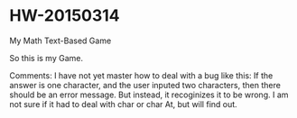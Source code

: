 # HW-20150314
My Math Text-Based Game

So this is my Game. 


Comments:
I have not yet master how to deal with a bug like this: If the answer is one character, and the user inputed two characters, then there should be an error message. 
But instead, it recoginizes it to be wrong. I am not sure if it had to deal with char or char At, but will find out. 
